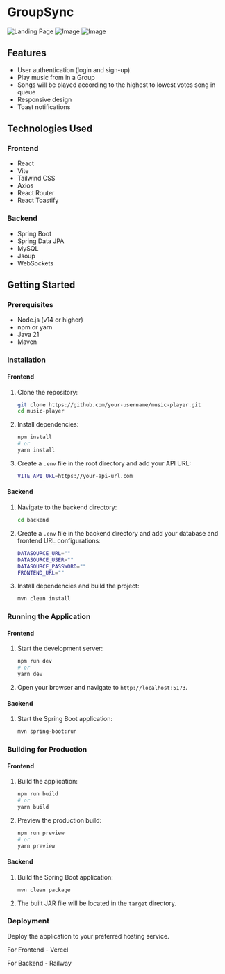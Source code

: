 # GroupSync
![Landing Page](https://github.com/user-attachments/assets/899154ed-3a18-475a-99d1-bf51bea7ef72)
![Image](https://github.com/user-attachments/assets/de516713-13f5-4ddf-89bf-c1e27f86d05e)
![Image](https://github.com/user-attachments/assets/e5b5f382-4f4b-40a4-b9f2-cd9df3e8ffa3)

## Features

- User authentication (login and sign-up)
- Play music from in a Group
- Songs will be played according to the highest to lowest votes song in queue
- Responsive design
- Toast notifications

## Technologies Used

### Frontend

- React
- Vite
- Tailwind CSS
- Axios
- React Router
- React Toastify

### Backend

- Spring Boot
- Spring Data JPA
- MySQL
- Jsoup
- WebSockets

## Getting Started

### Prerequisites

- Node.js (v14 or higher)
- npm or yarn
- Java 21
- Maven

### Installation

#### Frontend

1. Clone the repository:

   ```sh
   git clone https://github.com/your-username/music-player.git
   cd music-player
   ```

2. Install dependencies:

   ```sh
   npm install
   # or
   yarn install
   ```

3. Create a `.env` file in the root directory and add your API URL:

   ```sh
   VITE_API_URL=https://your-api-url.com
   ```

#### Backend

1. Navigate to the backend directory:

   ```sh
   cd backend
   ```

2. Create a `.env` file in the backend directory and add your database and frontend URL configurations:

   ```sh
   DATASOURCE_URL=""
   DATASOURCE_USER=""
   DATASOURCE_PASSWORD=""
   FRONTEND_URL=""
   ```

3. Install dependencies and build the project:

   ```sh
   mvn clean install
   ```

### Running the Application

#### Frontend

1. Start the development server:

   ```sh
   npm run dev
   # or
   yarn dev
   ```

2. Open your browser and navigate to `http://localhost:5173`.

#### Backend

1. Start the Spring Boot application:

   ```sh
   mvn spring-boot:run
   ```

### Building for Production

#### Frontend

1. Build the application:

   ```sh
   npm run build
   # or
   yarn build
   ```

2. Preview the production build:

   ```sh
   npm run preview
   # or
   yarn preview
   ```

#### Backend

1. Build the Spring Boot application:

   ```sh
   mvn clean package
   ```

2. The built JAR file will be located in the `target` directory.

### Deployment

Deploy the application to your preferred hosting service.

For Frontend - Vercel

For Backend - Railway
